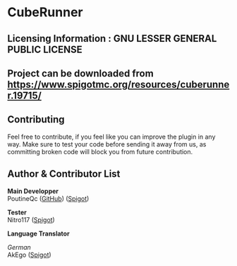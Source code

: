 CubeRunner
===

Licensing Information : GNU LESSER GENERAL PUBLIC LICENSE
---

Project can be downloaded from https://www.spigotmc.org/resources/cuberunner.19715/
---

Contributing
---

Feel free to contribute, if you feel like you can improve the plugin in any way. Make sure to test your code before sending it away from us, as committing broken code will block you from future contribution.

Author & Contributor List
---

**Main Developper**  
PoutineQc  ([GitHub](https://www.spigotmc.org/members/poutineqc.37068/)) ([Spigot](https://www.spigotmc.org/members/poutineqc.37068/))

**Tester**  
Nitro117 ([Spigot](https://www.spigotmc.org/members/nitro117.130882/))

**Language Translator**  

*German*  
AkEgo ([Spigot](https://www.spigotmc.org/members/akego.101260/))
